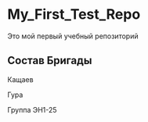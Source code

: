 # My_First_Test_Repo
Это мой первый учебный репозиторий
 ## Состав Бригады
 
 Кащаев
 
 Гура
 
 Группа ЭН1-25
